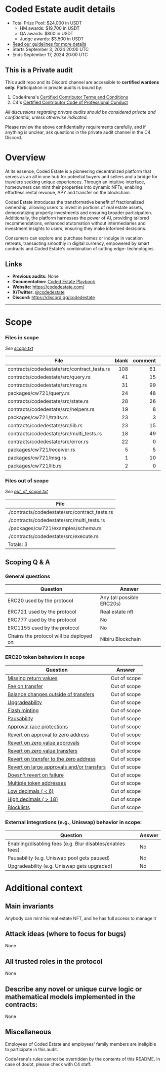 # Coded Estate audit details
- Total Prize Pool: $24,000 in USDT
  - HM awards: $19,700 in USDT
  - QA awards: $800 in USDT
  - Judge awards: $3,500 in USDT
- [Read our guidelines for more details](https://docs.code4rena.com/roles/wardens)
- Starts September 3, 2024 20:00 UTC
- Ends September 17, 2024 20:00 UTC

## This is a Private audit

This audit repo and its Discord channel are accessible to **certified wardens only.** Participation in private audits is bound by:

1. Code4rena's [Certified Contributor Terms and Conditions](https://github.com/code-423n4/code423n4.com/blob/main/_data/pages/certified-contributor-terms-and-conditions.md)
2. C4's [Certified Contributor Code of Professional Conduct](https://code4rena.notion.site/Code-of-Professional-Conduct-657c7d80d34045f19eee510ae06fef55)

*All discussions regarding private audits should be considered private and confidential, unless otherwise indicated.*

Please review the above confidentiality requirements carefully, and if anything is unclear, ask questions in the private audit channel in the C4 Discord.


# Overview

At its essence, Coded Estate is a pioneering decentralized platform that serves as an all in one hub for potential buyers and sellers and a bridge for travelers seeking unique experiences. Through an intuitive interface, homeowners can mint their properties into dynamic NFTs, enabling effortless rental revunue, APY and transfer on the blockchain.                          

Coded Estate introduces the transformative benefit of fractionalized ownership, allowing users to invest in portions of real estate assets, democratizing property investments and ensuring broader participation. Additionally, the platform harnesses the power of AI, providing tailored recommendations, enhanced atutomation without intermediaries and investment insights to users, ensuring they make informed decisions.

Consumers can explore and purchase homes or indulge in vacation retreats, transacting smoothly in digital currency, empowered by smart contracts and Coded Estate's combination of cutting edge- technologies.

## Links

- **Previous audits:** None
- **Documentation:** [Coded Estate Playbook](https://coded-estate.gitbook.io/coded-estate)
- **Website:** https://codedestate.com/
- **X/Twitter:** [@codedestate](https://x.com/codedestate)
- **Discord:** https://discord.gg/codedestate

---

# Scope

### Files in scope

*See [scope.txt](https://github.com/code-423n4/2024-09-coded-estate/blob/main/scope.txt)*


| File                                       | blank | comment | code |
|--------------------------------------------|-------:|--------:|-----:|
| contracts/codedestate/src/contract_tests.rs| 108   | 61      | 746  |
| contracts/codedestate/src/query.rs         | 41    | 15      | 376  |
| contracts/codedestate/src/msg.rs           | 31    | 99      | 182  |
| packages/cw721/query.rs                    | 24    | 48      | 167  |
| contracts/codedestate/src/state.rs         | 28    | 26      | 162  |
| contracts/codedestate/src/helpers.rs       | 19    | 8       | 163  |
| packages/cw721/traits.rs                   | 23    | 3       | 148  |
| contracts/codedestate/src/lib.rs           | 23    | 15      | 95   |
| contracts/codedestate/src/multi_tests.rs   | 18    | 49      | 69   |
| contracts/codedestate/src/error.rs         | 22    | 0       | 50   |
| packages/cw721/receiver.rs                 | 5     | 5       | 31   |
| packages/cw721/msg.rs                      | 1     | 10      | 24   |
| packages/cw721/lib.rs                      | 2     | 0       | 14   |

### Files out of scope

*See [out_of_scope.txt](https://github.com/code-423n4/2024-09-coded-estate/blob/main/out_of_scope.txt)*


| File         |
| ------------ |
| ./contracts/codedestate/src/contract_tests.rs |
| ./contracts/codedestate/src/multi_tests.rs |
| ./packages/cw721/examples/schema.rs |
| ./contracts/codedestate/src/execute.rs |
| Totals: 3 |


## Scoping Q &amp; A

### General questions

| Question                                | Answer                       |
| --------------------------------------- | ---------------------------- |
| ERC20 used by the protocol              | Any (all possible ERC20s)     |
| ERC721 used  by the protocol            | Real estate nft              |
| ERC777 used by the protocol             | No                           |
| ERC1155 used by the protocol            | No                           |
| Chains the protocol will be deployed on | Nibiru Blockchain            |

### ERC20 token behaviors in scope

| Question                                                                                                                                                   | Answer |
| ---------------------------------------------------------------------------------------------------------------------------------------------------------- | ------ |
| [Missing return values](https://github.com/d-xo/weird-erc20?tab=readme-ov-file#missing-return-values)                                                      | Out of scope  |
| [Fee on transfer](https://github.com/d-xo/weird-erc20?tab=readme-ov-file#fee-on-transfer)                                                                  | Out of scope  |
| [Balance changes outside of transfers](https://github.com/d-xo/weird-erc20?tab=readme-ov-file#balance-modifications-outside-of-transfers-rebasingairdrops) | Out of scope  |
| [Upgradeability](https://github.com/d-xo/weird-erc20?tab=readme-ov-file#upgradable-tokens)                                                                 | Out of scope  |
| [Flash minting](https://github.com/d-xo/weird-erc20?tab=readme-ov-file#flash-mintable-tokens)                                                              | Out of scope  |
| [Pausability](https://github.com/d-xo/weird-erc20?tab=readme-ov-file#pausable-tokens)                                                                      | Out of scope  |
| [Approval race protections](https://github.com/d-xo/weird-erc20?tab=readme-ov-file#approval-race-protections)                                              | Out of scope  |
| [Revert on approval to zero address](https://github.com/d-xo/weird-erc20?tab=readme-ov-file#revert-on-approval-to-zero-address)                            | Out of scope  |
| [Revert on zero value approvals](https://github.com/d-xo/weird-erc20?tab=readme-ov-file#revert-on-zero-value-approvals)                                    | Out of scope  |
| [Revert on zero value transfers](https://github.com/d-xo/weird-erc20?tab=readme-ov-file#revert-on-zero-value-transfers)                                    | Out of scope  |
| [Revert on transfer to the zero address](https://github.com/d-xo/weird-erc20?tab=readme-ov-file#revert-on-transfer-to-the-zero-address)                    | Out of scope  |
| [Revert on large approvals and/or transfers](https://github.com/d-xo/weird-erc20?tab=readme-ov-file#revert-on-large-approvals--transfers)                  | Out of scope  |
| [Doesn't revert on failure](https://github.com/d-xo/weird-erc20?tab=readme-ov-file#no-revert-on-failure)                                                   | Out of scope  |
| [Multiple token addresses](https://github.com/d-xo/weird-erc20?tab=readme-ov-file#revert-on-zero-value-transfers)                                          | Out of scope  |
| [Low decimals ( < 6)](https://github.com/d-xo/weird-erc20?tab=readme-ov-file#low-decimals)                                                                 | Out of scope  |
| [High decimals ( > 18)](https://github.com/d-xo/weird-erc20?tab=readme-ov-file#high-decimals)                                                              | Out of scope  |
| [Blocklists](https://github.com/d-xo/weird-erc20?tab=readme-ov-file#tokens-with-blocklists)                                                                | Out of scope  |

### External integrations (e.g., Uniswap) behavior in scope:


| Question                                                  | Answer |
| --------------------------------------------------------- | ------ |
| Enabling/disabling fees (e.g. Blur disables/enables fees) | No     |
| Pausability (e.g. Uniswap pool gets paused)               | No     |
| Upgradeability (e.g. Uniswap gets upgraded)               | No     |


# Additional context

## Main invariants

Anybody can mint his real estate NFT, and he has full access to manage it

## Attack ideas (where to focus for bugs)

None


## All trusted roles in the protocol

None


## Describe any novel or unique curve logic or mathematical models implemented in the contracts:

None


## Miscellaneous
Employees of Coded Estate and employees' family members are ineligible to participate in this audit.

Code4rena's rules cannot be overridden by the contents of this README. In case of doubt, please check with C4 staff.
